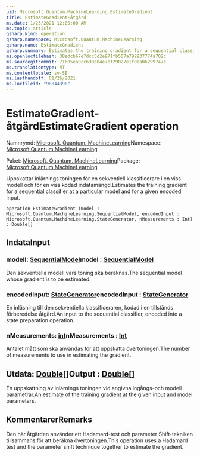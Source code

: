 ```yaml
---
uid: Microsoft.Quantum.MachineLearning.EstimateGradient
title: EstimateGradient-åtgärd
ms.date: 1/23/2021 12:00:00 AM
ms.topic: article
qsharp.kind: operation
qsharp.namespace: Microsoft.Quantum.MachineLearning
qsharp.name: EstimateGradient
qsharp.summary: Estimates the training gradient for a sequential classifier at a particular model and for a given encoded input.
ms.openlocfilehash: 38edcb67e7dcc5d2e971fb507a792937774a702c
ms.sourcegitcommit: 71605ea9cc630e84e7ef29027e1f0ea06299747e
ms.translationtype: MT
ms.contentlocale: sv-SE
ms.lasthandoff: 01/26/2021
ms.locfileid: "98844390"
---
```

# <a name="estimategradient-operation"></a><span data-ttu-id="70717-102">EstimateGradient-åtgärd</span><span class="sxs-lookup"><span data-stu-id="70717-102">EstimateGradient operation</span></span>

<span data-ttu-id="70717-103">Namnrymd: [Microsoft. Quantum. MachineLearning](xref:Microsoft.Quantum.MachineLearning)</span><span class="sxs-lookup"><span data-stu-id="70717-103">Namespace: [Microsoft.Quantum.MachineLearning](xref:Microsoft.Quantum.MachineLearning)</span></span>

<span data-ttu-id="70717-104">Paket: [Microsoft. Quantum. MachineLearning](https://nuget.org/packages/Microsoft.Quantum.MachineLearning)</span><span class="sxs-lookup"><span data-stu-id="70717-104">Package: [Microsoft.Quantum.MachineLearning](https://nuget.org/packages/Microsoft.Quantum.MachineLearning)</span></span>


<span data-ttu-id="70717-105">Uppskattar inlärnings toningen för en sekventiell klassificerare i en viss modell och för en viss kodad indatamängd.</span><span class="sxs-lookup"><span data-stu-id="70717-105">Estimates the training gradient for a sequential classifier at a particular model and for a given encoded input.</span></span>

```qsharp
operation EstimateGradient (model : Microsoft.Quantum.MachineLearning.SequentialModel, encodedInput : Microsoft.Quantum.MachineLearning.StateGenerator, nMeasurements : Int) : Double[]
```


## <a name="input"></a><span data-ttu-id="70717-106">Indata</span><span class="sxs-lookup"><span data-stu-id="70717-106">Input</span></span>

### <a name="model--sequentialmodel"></a><span data-ttu-id="70717-107">modell: [SequentialModel](xref:Microsoft.Quantum.MachineLearning.SequentialModel)</span><span class="sxs-lookup"><span data-stu-id="70717-107">model : [SequentialModel](xref:Microsoft.Quantum.MachineLearning.SequentialModel)</span></span>

<span data-ttu-id="70717-108">Den sekventiella modell vars toning ska beräknas.</span><span class="sxs-lookup"><span data-stu-id="70717-108">The sequential model whose gradient is to be estimated.</span></span>


### <a name="encodedinput--stategenerator"></a><span data-ttu-id="70717-109">encodedInput: [StateGenerator](xref:Microsoft.Quantum.MachineLearning.StateGenerator)</span><span class="sxs-lookup"><span data-stu-id="70717-109">encodedInput : [StateGenerator](xref:Microsoft.Quantum.MachineLearning.StateGenerator)</span></span>

<span data-ttu-id="70717-110">En inläsning till den sekventiella klassificeraren, kodad i en tillstånds förberedelse åtgärd.</span><span class="sxs-lookup"><span data-stu-id="70717-110">An input to the sequential classifier, encoded into a state preparation operation.</span></span>


### <a name="nmeasurements--int"></a><span data-ttu-id="70717-111">nMeasurements: [int](xref:microsoft.quantum.lang-ref.int)</span><span class="sxs-lookup"><span data-stu-id="70717-111">nMeasurements : [Int](xref:microsoft.quantum.lang-ref.int)</span></span>

<span data-ttu-id="70717-112">Antalet mått som ska användas för att uppskatta övertoningen.</span><span class="sxs-lookup"><span data-stu-id="70717-112">The number of measurements to use in estimating the gradient.</span></span>



## <a name="output--double"></a><span data-ttu-id="70717-113">Utdata: [Double](xref:microsoft.quantum.lang-ref.double)[]</span><span class="sxs-lookup"><span data-stu-id="70717-113">Output : [Double](xref:microsoft.quantum.lang-ref.double)[]</span></span>

<span data-ttu-id="70717-114">En uppskattning av inlärnings toningen vid angivna ingångs-och modell parametrar.</span><span class="sxs-lookup"><span data-stu-id="70717-114">An estimate of the training gradient at the given input and model parameters.</span></span>

## <a name="remarks"></a><span data-ttu-id="70717-115">Kommentarer</span><span class="sxs-lookup"><span data-stu-id="70717-115">Remarks</span></span>

<span data-ttu-id="70717-116">Den här åtgärden använder ett Hadamard-test och parameter Shift-tekniken tillsammans för att beräkna övertoningen.</span><span class="sxs-lookup"><span data-stu-id="70717-116">This operation uses a Hadamard test and the parameter shift technique together to estimate the gradient.</span></span>